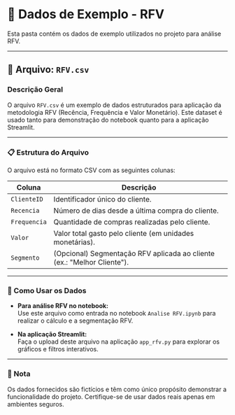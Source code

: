 # 📂 Dados de Exemplo - RFV

Esta pasta contém os dados de exemplo utilizados no projeto para análise RFV.

---

## 📄 Arquivo: `RFV.csv`

### Descrição Geral
O arquivo `RFV.csv` é um exemplo de dados estruturados para aplicação da metodologia RFV (Recência, Frequência e Valor Monetário). Este dataset é usado tanto para demonstração do notebook quanto para a aplicação Streamlit.

---

### 📋 Estrutura do Arquivo

O arquivo está no formato CSV com as seguintes colunas:

| Coluna      | Descrição                                                                 |
|-------------|---------------------------------------------------------------------------|
| `ClienteID` | Identificador único do cliente.                                          |
| `Recencia`  | Número de dias desde a última compra do cliente.                         |
| `Frequencia`| Quantidade de compras realizadas pelo cliente.                           |
| `Valor`     | Valor total gasto pelo cliente (em unidades monetárias).                 |
| `Segmento`  | (Opcional) Segmentação RFV aplicada ao cliente (ex.: "Melhor Cliente"). |

---

### 🌟 Como Usar os Dados

- **Para análise RFV no notebook:**  
  Use este arquivo como entrada no notebook `Analise RFV.ipynb` para realizar o cálculo e a segmentação RFV.

- **Na aplicação Streamlit:**  
  Faça o upload deste arquivo na aplicação `app_rfv.py` para explorar os gráficos e filtros interativos.

---

### 🔔 Nota

Os dados fornecidos são fictícios e têm como único propósito demonstrar a funcionalidade do projeto. Certifique-se de usar dados reais apenas em ambientes seguros.
